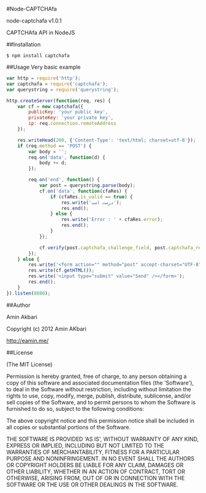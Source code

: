 ﻿#Node-CAPTCHAfa

 node-captchafa v1.0.1

 CAPTCHAfa API in NodeJS

##Installation

	$ npm install captchafa

##Usage
 Very basic example
 
```js
var http = require('http');
var captchafa = require('captchafa');
var querystring = require('querystring');

http.createServer(function(req, res) {
	var cf = new captchafa({
		publicKey: 'your public key',
		privateKey: 'your private key',
		ip: req.connection.remoteAddress
	});

	res.writeHead(200, {'Content-Type': 'text/html; charset=utf-8'});
	if (req.method == 'POST') {
		var body = '';
		req.on('data', function(d) {
			body += d;
		});

		req.on('end', function() {
			var post = querystring.parse(body);
			cf.on('data', function(cfaRes) {
				if (cfaRes.is_valid == true) {
					res.write('درست است');
					res.end();
				} else {
					res.write('Error : ' + cfaRes.error);
					res.end();
				}
			});

			cf.verify(post.captchafa_challenge_field, post.captchafa_response_field);
		});
	} else {
		res.write('<form action="" method="post" accept-charset="UTF-8">');
		res.write(cf.getHTML());
		res.write('<input type="submit" value="Send" /></form>');
		res.end();
	}
}).listen(8080);
```

##Author

 Amin Akbari

 Copyright (c) 2012 Amin AKbari

 http://eamin.me/

##License

(The MIT License)

Permission is hereby granted, free of charge, to any person obtaining
a copy of this software and associated documentation files (the
'Software'), to deal in the Software without restriction, including
without limitation the rights to use, copy, modify, merge, publish,
distribute, sublicense, and/or sell copies of the Software, and to
permit persons to whom the Software is furnished to do so, subject to
the following conditions:

The above copyright notice and this permission notice shall be
included in all copies or substantial portions of the Software.

THE SOFTWARE IS PROVIDED 'AS IS', WITHOUT WARRANTY OF ANY KIND,
EXPRESS OR IMPLIED, INCLUDING BUT NOT LIMITED TO THE WARRANTIES OF
MERCHANTABILITY, FITNESS FOR A PARTICULAR PURPOSE AND NONINFRINGEMENT.
IN NO EVENT SHALL THE AUTHORS OR COPYRIGHT HOLDERS BE LIABLE FOR ANY
CLAIM, DAMAGES OR OTHER LIABILITY, WHETHER IN AN ACTION OF CONTRACT,
TORT OR OTHERWISE, ARISING FROM, OUT OF OR IN CONNECTION WITH THE
SOFTWARE OR THE USE OR OTHER DEALINGS IN THE SOFTWARE.